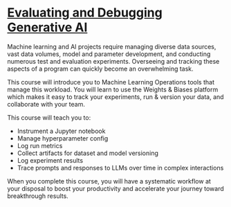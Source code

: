 # [Evaluating and Debugging Generative AI](https://www.deeplearning.ai/short-courses/evaluating-debugging-generative-ai/)
Machine learning and AI projects require managing diverse data sources, vast data volumes, model and parameter development, and conducting numerous test and evaluation experiments. Overseeing and tracking these aspects of a program can quickly become an overwhelming task.

This course will introduce you to Machine Learning Operations tools that manage this workload. You will learn to use the Weights & Biases platform which makes it easy to track your experiments, run & version your data, and collaborate with your team.

This course will teach you to:
- Instrument a Jupyter notebook
- Manage hyperparameter config
- Log run metrics
- Collect artifacts for dataset and model versioning
- Log experiment results
- Trace prompts and responses to LLMs over time in complex interactions

When you complete this course, you will have a systematic workflow at your disposal to boost your productivity and accelerate your journey toward breakthrough results.
